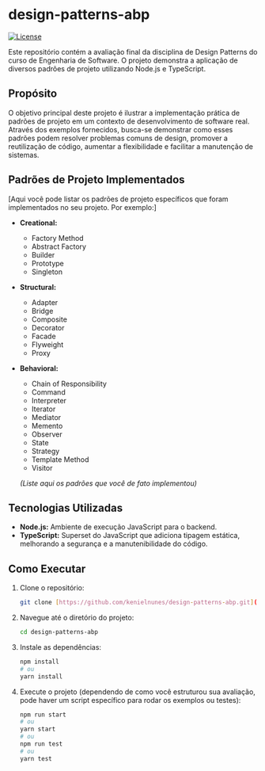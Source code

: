 # design-patterns-abp

[![License](https://img.shields.io/badge/License-MIT-yellow.svg)](https://opensource.org/licenses/MIT)

Este repositório contém a avaliação final da disciplina de Design Patterns do curso de Engenharia de Software. O projeto demonstra a aplicação de diversos padrões de projeto utilizando Node.js e TypeScript.

## Propósito

O objetivo principal deste projeto é ilustrar a implementação prática de padrões de projeto em um contexto de desenvolvimento de software real. Através dos exemplos fornecidos, busca-se demonstrar como esses padrões podem resolver problemas comuns de design, promover a reutilização de código, aumentar a flexibilidade e facilitar a manutenção de sistemas.

## Padrões de Projeto Implementados

[Aqui você pode listar os padrões de projeto específicos que foram implementados no seu projeto. Por exemplo:]

* **Creational:**
    * Factory Method
    * Abstract Factory
    * Builder
    * Prototype
    * Singleton
* **Structural:**
    * Adapter
    * Bridge
    * Composite
    * Decorator
    * Facade
    * Flyweight
    * Proxy
* **Behavioral:**
    * Chain of Responsibility
    * Command
    * Interpreter
    * Iterator
    * Mediator
    * Memento
    * Observer
    * State
    * Strategy
    * Template Method
    * Visitor

    *(Liste aqui os padrões que você de fato implementou)*

## Tecnologias Utilizadas

* **Node.js:** Ambiente de execução JavaScript para o backend.
* **TypeScript:** Superset do JavaScript que adiciona tipagem estática, melhorando a segurança e a manutenibilidade do código.

## Como Executar

1.  Clone o repositório:
    ```bash
    git clone [https://github.com/kenielnunes/design-patterns-abp.git](https://github.com/kenielnunes/design-patterns-abp.git)
    ```
2.  Navegue até o diretório do projeto:
    ```bash
    cd design-patterns-abp
    ```
3.  Instale as dependências:
    ```bash
    npm install
    # ou
    yarn install
    ```
4.  Execute o projeto (dependendo de como você estruturou sua avaliação, pode haver um script específico para rodar os exemplos ou testes):
    ```bash
    npm run start
    # ou
    yarn start
    # ou
    npm run test
    # ou
    yarn test
    ```
